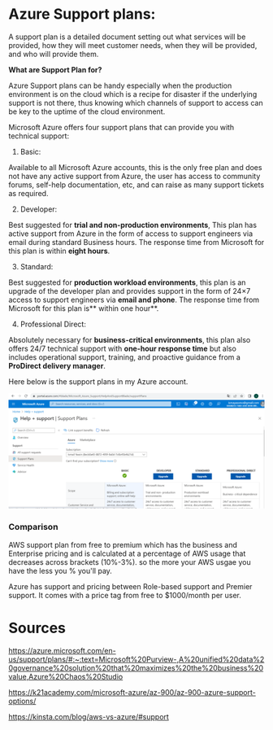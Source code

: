 # Azure Support plans:

A support plan is a detailed document setting out what services will be provided, how they will meet customer needs, when they will be provided, and who will provide them.


**What are Support Plan for?**

Azure Support plans can be handy especially when the production environment is on the cloud which is a recipe for disaster if the underlying support is not there, thus knowing which channels of support to access can be key to the uptime of the cloud environment.

Microsoft Azure offers four support plans that can provide you with technical support:

1. Basic: 

Available to all Microsoft Azure accounts, this is the only free plan and does not have any active support from Azure, the user has access to community forums, self-help documentation, etc, and can raise as many support tickets as required.

2. Developer: 

Best suggested for **trial and non-production environments**, This plan has active support from Azure in the form of access to support engineers via email during standard Business hours. The response time from Microsoft for this plan is within **eight hours**.

3. Standard: 

Best suggested for **production workload environments**, this plan is an upgrade of the developer plan and provides support in the form of 24×7 access to support engineers via **email and phone**. The response time from Microsoft for this plan is** within one hour**.


4. Professional Direct: 

Absolutely necessary for **business-critical environments**, this plan also offers 24/7 technical support with **one-hour response time** but also includes operational support, training, and proactive guidance from a **ProDirect delivery manager**.


Here below is the support plans in my Azure account.

![supprtplans](../../00_includes/AZsupportplans01.png)


### Comparison

AWS support plan from free to premium which has the business and Enterprise pricing and is calculated at a percentage of AWS usage that decreases across brackets (10%-3%). so the more your AWS usgae you have the less you % you'll pay.

Azure has support and pricing between Role-based support and Premier support. It comes with a price tag from free to $1000/month per user.


# Sources

https://azure.microsoft.com/en-us/support/plans/#:~:text=Microsoft%20Purview-,A%20unified%20data%20governance%20solution%20that%20maximizes%20the%20business%20value,Azure%20Chaos%20Studio

https://k21academy.com/microsoft-azure/az-900/az-900-azure-support-options/


https://kinsta.com/blog/aws-vs-azure/#support
